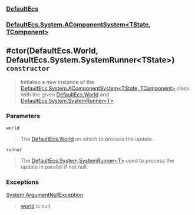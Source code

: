 ### [DefaultEcs](./DefaultEcs.md 'DefaultEcs')
### [DefaultEcs.System.AComponentSystem&lt;TState, TComponent&gt;](./DefaultEcs-System-AComponentSystem-TState-_TComponent-.md 'DefaultEcs.System.AComponentSystem&lt;TState, TComponent&gt;')
## #ctor(DefaultEcs.World, DefaultEcs.System.SystemRunner&lt;TState&gt;) `constructor`
>Initialise a new instance of the [DefaultEcs.System.AComponentSystem&lt;TState, TComponent&gt;](./DefaultEcs-System-AComponentSystem-TState-_TComponent-.md 'DefaultEcs.System.AComponentSystem&lt;TState, TComponent&gt;') class with the given [DefaultEcs.World](./DefaultEcs-World.md 'DefaultEcs.World') and [DefaultEcs.System.SystemRunner&lt;T&gt;](./DefaultEcs-System-SystemRunner-T-.md 'DefaultEcs.System.SystemRunner&lt;T&gt;').
### Parameters

<a name='DefaultEcs-System-AComponentSystem-TState-_TComponent---ctor(DefaultEcs-World-_DefaultEcs-System-SystemRunner-TState-)-world'></a>
`world`
>The [DefaultEcs.World](./DefaultEcs-World.md 'DefaultEcs.World') on which to process the update.

<a name='DefaultEcs-System-AComponentSystem-TState-_TComponent---ctor(DefaultEcs-World-_DefaultEcs-System-SystemRunner-TState-)-runner'></a>
`runner`
>The [DefaultEcs.System.SystemRunner&lt;T&gt;](./DefaultEcs-System-SystemRunner-T-.md 'DefaultEcs.System.SystemRunner&lt;T&gt;') used to process the update in parallel if not null.
### Exceptions

[System.ArgumentNullException](https://docs.microsoft.com/en-us/dotnet/api/System.ArgumentNullException 'System.ArgumentNullException')
>[world](#DefaultEcs-System-AComponentSystem-TState-_TComponent---ctor(DefaultEcs-World-_DefaultEcs-System-SystemRunner-TState-)-world 'DefaultEcs.System.AComponentSystem&lt;TState, TComponent&gt;.#ctor(DefaultEcs.World, DefaultEcs.System.SystemRunner&lt;TState&gt;).world') is null.
